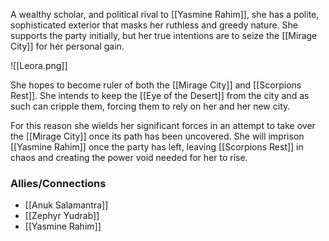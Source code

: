 A wealthy scholar, and political rival to [[Yasmine Rahim]], she has a polite, sophisticated exterior that masks her ruthless and greedy nature. She supports the party initially, but her true intentions are to seize the [[Mirage City]] for her personal gain. 

![[Leora.png]]

She hopes to become ruler of both the [[Mirage City]] and [[Scorpions Rest]]. She intends to keep the [[Eye of the Desert]] from the city and as such can cripple them, forcing them to rely on her and her new city.

For this reason she wields her significant forces in an attempt to take over the [[Mirage City]] once its path has been uncovered. She will imprison [[Yasmine Rahim]] once the party has left, leaving [[Scorpions Rest]] in chaos and creating the power void needed for her to rise.

### Allies/Connections
- [[Anuk Salamantra]]
- [[Zephyr Yudrab]]
- [[Yasmine Rahim]]
